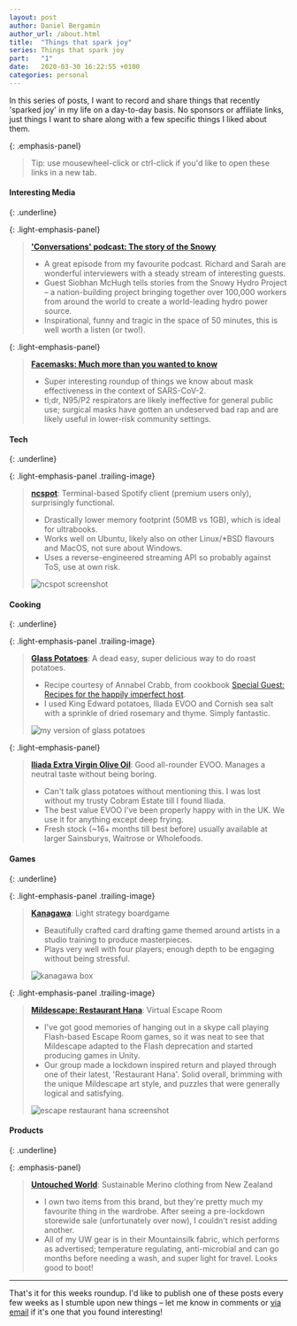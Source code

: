 ```yaml
---
layout: post
author: Daniel Bergamin
author_url: /about.html
title:  "Things that spark joy"
series: Things that spark joy
part:   "1"
date:   2020-03-30 16:22:55 +0100
categories: personal
---
```


In this series of posts, I want to record and share things that recently 'sparked joy' in my life on a day-to-day basis. No sponsors or affiliate links, just things I want to share along with a few specific things I liked about them.

{: .emphasis-panel}
> Tip: use mousewheel-click or ctrl-click if you'd like to open these links in a new tab.

#### Interesting Media
{: .underline}

{: .light-emphasis-panel}
> [**'Conversations' podcast: The story of the Snowy**][story-of-the-snowy]
> + A great episode from my favourite podcast. Richard and Sarah are wonderful interviewers with a steady stream of interesting guests.
> + Guest Siobhan McHugh tells stories from the Snowy Hydro Project – a nation-building project bringing together over 100,000 workers from around the world to create a world-leading hydro power source. 
> + Inspirational, funny and tragic in the space of 50 minutes, this is well worth a listen (or two!).

{: .light-emphasis-panel}
> [**Facemasks: Much more than you wanted to know**][facemasks-post]
> + Super interesting roundup of things we know about mask effectiveness in the context of SARS-CoV-2.
> + tl;dr, N95/P2 respirators are likely ineffective for general public use; surgical masks have gotten an undeserved bad rap and are likely useful in lower-risk community settings.

####  Tech
{: .underline}

{: .light-emphasis-panel .trailing-image}
> [**ncspot**][ncspot]: Terminal-based Spotify client (premium users only), surprisingly functional.
> + Drastically lower memory footprint (50MB vs 1GB), which is ideal for ultrabooks.
> + Works well on Ubuntu, likely also on other Linux/*BSD flavours and MacOS, not sure about Windows.
> + Uses a reverse-engineered streaming API so probably against ToS, use at own risk.
>
> ![ncspot screenshot](/assets/posts/things-that-spark-joy/1/ncspot.jpg)

#### Cooking
{: .underline}

{: .light-emphasis-panel .trailing-image}
> [**Glass Potatoes**][glass-potatoes]: A dead easy, super delicious way to do roast potatoes.
> + Recipe courtesy of Annabel Crabb, from cookbook [Special Guest: Recipes for the happily imperfect host][special-guest-cookbook].
> + I used King Edward potatoes, Iliada EVOO and Cornish sea salt with a sprinkle of dried rosemary and thyme. Simply fantastic.
>
> ![my version of glass potatoes](/assets/posts/things-that-spark-joy/1/glass_potatoes.jpg)

{: .light-emphasis-panel}
> [**Iliada Extra Virgin Olive Oil**][iliada-olive-oil]: Good all-rounder EVOO. Manages a neutral taste without being boring.
> + Can't talk glass potatoes without mentioning this. I was lost without my trusty Cobram Estate till I found Iliada.
> + The best value EVOO I've been properly happy with in the UK. We use it for anything except deep frying.
> + Fresh stock (~16+ months till best before) usually available at larger Sainsburys, Waitrose or Wholefoods. 

#### Games
{: .underline}

{: .light-emphasis-panel .trailing-image}
> [**Kanagawa**][kanagawa]: Light strategy boardgame
> + Beautifully crafted card drafting game themed around artists in a studio training to produce masterpieces.
> + Plays very well with four players; enough depth to be engaging without being stressful.   
>
> ![kanagawa box](/assets/posts/things-that-spark-joy/1/kanagawa.jpg)

{: .light-emphasis-panel .trailing-image}
> [**Mildescape: Restaurant Hana**][mildescape]: Virtual Escape Room
> + I've got good memories of hanging out in a skype call playing Flash-based Escape Room games, so it was neat to see that Mildescape adapted to the Flash deprecation and started producing games in Unity.
> + Our group made a lockdown inspired return and played through one of their latest, 'Restaurant Hana'. Solid overall, brimming with the unique Mildescape art style, and puzzles that were generally logical and satisfying. 
>
> ![escape restaurant hana screenshot](/assets/posts/things-that-spark-joy/1/escape_restaurant_hana.jpg)

#### Products
{: .underline}

{: .emphasis-panel}
> [**Untouched World**][untouched-world]: Sustainable Merino clothing from New Zealand
> + I own two items from this brand, but they're pretty much my favourite thing in the wardrobe. After seeing a pre-lockdown storewide sale (unfortunately over now), I couldn't resist adding another.
> + All of my UW gear is in their Mountainsilk fabric, which performs as advertised; temperature regulating, anti-microbial and can go months before needing a wash, and super light for travel. Looks good to boot!

----

That's it for this weeks roundup. I'd like to publish one of these posts every few weeks as I stumble upon new things – let me know in comments or [via email][about-me] if it's one that you found interesting!

[ncspot]:                 https://github.com/hrkfdn/ncspot
[glass-potatoes]:         https://www.broadsheet.com.au/national/food-and-drink/article/recipe-annabel-crabbs-glass-potatoes
[special-guest-cookbook]: https://www.amazon.co.uk/Special-Guest-Recipes-happily-imperfect/dp/1760634530
[iliada-olive-oil]:       https://www.odysea.com/iliada-pdo-kalamata-extra-virgin-olive-oil-1l
[facemasks-post]:         https://slatestarcodex.com/2020/03/23/face-masks-much-more-than-you-wanted-to-know/
[story-of-the-snowy]:     https://www.abc.net.au/radio/programs/conversations/siobhan-mchugh-snowy-scheme-rpt/12047818
[kanagawa]:               https://boardgamegeek.com/boardgame/200147/kanagawa
[mildescape]:             http://www.mildescape.com/escape121/
[untouched-world]:        https://untouchedworld.com/
[mountainsilk]:           https://www.untouchedworld.com/about-us/our-fabrics-and-yarns/mountainsilk.htm
[about-me]:               /about.html